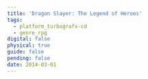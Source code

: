 ```yaml
---
title: 'Dragon Slayer: The Legend of Heroes'
tags:
  - platform_turbografx-cd
  - genre_rpg
digital: false
physical: true
guide: false
pending: false
date: 2014-03-01
---
```

